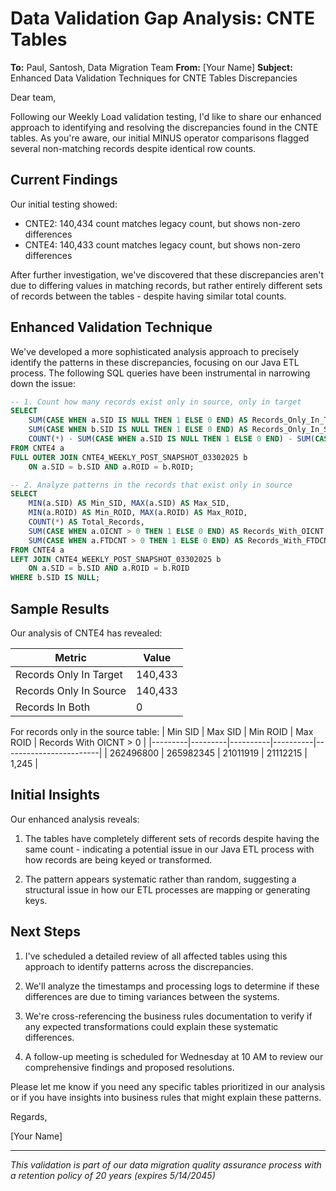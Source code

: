 # Data Validation Gap Analysis: CNTE Tables

**To:** Paul, Santosh, Data Migration Team
**From:** [Your Name]
**Subject:** Enhanced Data Validation Techniques for CNTE Tables Discrepancies

Dear team,

Following our Weekly Load validation testing, I'd like to share our enhanced approach to identifying and resolving the discrepancies found in the CNTE tables. As you're aware, our initial MINUS operator comparisons flagged several non-matching records despite identical row counts.

## Current Findings

Our initial testing showed:
- CNTE2: 140,434 count matches legacy count, but shows non-zero differences
- CNTE4: 140,433 count matches legacy count, but shows non-zero differences

After further investigation, we've discovered that these discrepancies aren't due to differing values in matching records, but rather entirely different sets of records between the tables - despite having similar total counts.

## Enhanced Validation Technique

We've developed a more sophisticated analysis approach to precisely identify the patterns in these discrepancies, focusing on our Java ETL process. The following SQL queries have been instrumental in narrowing down the issue:

```sql
-- 1. Count how many records exist only in source, only in target
SELECT 
    SUM(CASE WHEN a.SID IS NULL THEN 1 ELSE 0 END) AS Records_Only_In_Target,
    SUM(CASE WHEN b.SID IS NULL THEN 1 ELSE 0 END) AS Records_Only_In_Source,
    COUNT(*) - SUM(CASE WHEN a.SID IS NULL THEN 1 ELSE 0 END) - SUM(CASE WHEN b.SID IS NULL THEN 1 ELSE 0 END) AS Records_In_Both
FROM CNTE4 a
FULL OUTER JOIN CNTE4_WEEKLY_POST_SNAPSHOT_03302025 b
    ON a.SID = b.SID AND a.ROID = b.ROID;

-- 2. Analyze patterns in the records that exist only in source
SELECT 
    MIN(a.SID) AS Min_SID, MAX(a.SID) AS Max_SID,
    MIN(a.ROID) AS Min_ROID, MAX(a.ROID) AS Max_ROID,
    COUNT(*) AS Total_Records,
    SUM(CASE WHEN a.OICNT > 0 THEN 1 ELSE 0 END) AS Records_With_OICNT,
    SUM(CASE WHEN a.FTDCNT > 0 THEN 1 ELSE 0 END) AS Records_With_FTDCNT
FROM CNTE4 a
LEFT JOIN CNTE4_WEEKLY_POST_SNAPSHOT_03302025 b
    ON a.SID = b.SID AND a.ROID = b.ROID
WHERE b.SID IS NULL;
```

## Sample Results

Our analysis of CNTE4 has revealed:

| Metric | Value |
|--------|-------|
| Records Only In Target | 140,433 |
| Records Only In Source | 140,433 |
| Records In Both | 0 |

For records only in the source table:
| Min SID | Max SID | Min ROID | Max ROID | Records With OICNT > 0 |
|---------|---------|----------|----------|------------------------|
| 262496800 | 265982345 | 21011919 | 21112215 | 1,245 |

## Initial Insights

Our enhanced analysis reveals:

1. The tables have completely different sets of records despite having the same count - indicating a potential issue in our Java ETL process with how records are being keyed or transformed.

2. The pattern appears systematic rather than random, suggesting a structural issue in how our ETL processes are mapping or generating keys.

## Next Steps

1. I've scheduled a detailed review of all affected tables using this approach to identify patterns across the discrepancies.

2. We'll analyze the timestamps and processing logs to determine if these differences are due to timing variances between the systems.

3. We're cross-referencing the business rules documentation to verify if any expected transformations could explain these systematic differences.

4. A follow-up meeting is scheduled for Wednesday at 10 AM to review our comprehensive findings and proposed resolutions.

Please let me know if you need any specific tables prioritized in our analysis or if you have insights into business rules that might explain these patterns.

Regards,

[Your Name]

---

*This validation is part of our data migration quality assurance process with a retention policy of 20 years (expires 5/14/2045)*
